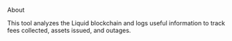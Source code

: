 About

This tool analyzes the Liquid blockchain and logs useful information to track fees collected, assets issued, and outages.


